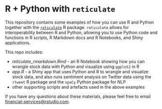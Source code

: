 # R + Python with `reticulate`

This repository contains some examples of how you can use R and Python together with the [`reticulate`](https://rstudio.github.io/reticulate/) R package. `reticulate` allows for interoperability between R and Python, allowing you to use Python code and functions in R scripts, R Markdown docs and R Notebooks, and Shiny applications.

This repo includes:

* _reticulate_rmarkdown.Rmd_ - an R Notebook showing how you can wrangle stock data with Python and visualize using `ggplot2` in R
* _app.R_ - a Shiny app that uses Python and R to wrangle and visualize stock data, and also runs sentiment analysis on Twitter data using the `rtweet` R package and the `spaCy` Python package for NLP
* other supporting scripts and artefacts used in the above examples

If you have any questions about these materials, please feel free to email [financial-services@rstudio.com](mailto:financial-services@rstudio.com).
